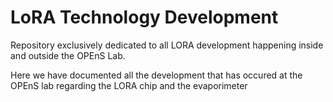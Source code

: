 # LoRA Technology Development 
Repository exclusively dedicated to all LORA development happening inside and outside the OPEnS Lab. 

Here we have documented all the development that has occured at the OPEnS lab regarding the LORA chip and the evaporimeter
